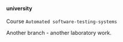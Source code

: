 #### university

Course `Automated software-testing-systems`

Another branch - another laboratory work.
